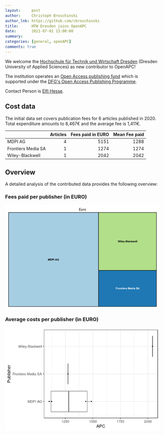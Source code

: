 ```yaml
---
layout:     post
author:     Christoph Broschinski
author_lnk: https://github.com/cbroschinski
title:      HTW Dresden joins OpenAPC
date:       2021-07-01 13:00:00
summary:    
categories: [general, openAPC]
comments: true
---
```





We welcome the [Hochschule für Technik und Wirtschaft Dresden](http://www.htw-dresden.de/) (Dresden University of Applied Sciences) as new contributor to OpenAPC!

The institution operates an [Open Access publishing fund](https://www.htw-dresden.de/forschung/oa-antrag) which is supported under the [DFG's Open Access Publishing Programme](https://www.dfg.de/en/research_funding/programmes/infrastructure/lis/open_access/infrastructure_funding/index.html#4).

Contact Person is [Elfi Hesse](mailto:elfi.hesse@htw-dresden.de).

## Cost data



The initial data set covers publication fees for 6 articles published in 2020. Total expenditure amounts to 8,467€ and the average fee is 1,411€.


|                   | Articles| Fees paid in EURO| Mean Fee paid|
|:------------------|--------:|-----------------:|-------------:|
|MDPI AG            |        4|              5151|          1288|
|Frontiers Media SA |        1|              1274|          1274|
|Wiley-Blackwell    |        1|              2042|          2042|

## Overview

A detailed analysis of the contributed data provides the following overview:

### Fees paid per publisher (in EURO)

![plot of chunk tree_htw_2021_07_01_full](/figure/tree_htw_2021_07_01_full-1.png)


###  Average costs per publisher (in EURO)

![plot of chunk box_htw_2021_07_01_publisher_full](/figure/box_htw_2021_07_01_publisher_full-1.png)
